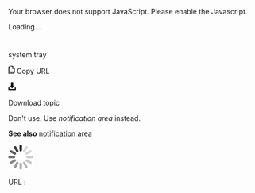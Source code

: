 Your browser does not support JavaScript. Please enable the Javascript.

Loading...

# 

system tray

![Copy URL](media/system-tray/Copy.png)
Copy URL

![Download](media/system-tray/Download.png)

Download topic

Don't use. Use *notification area* instead.

**See also** [notification area](https://worldready.cloudapp.net/Styleguide/Read?id=2700&topicid=35520)

![In progress](media/system-tray/activity-large.gif)

URL :
